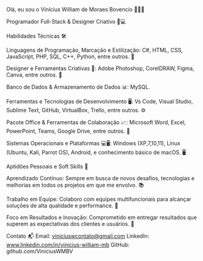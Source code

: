 Olá, eu sou o Vinícius William de Moraes Bovencio 👨‍💻✨

Programador Full-Stack & Designer Criativo 🎨💻

Habilidades Técnicas 🛠️

Linguagens de Programação, Marcação e Estilização:
C#, HTML, CSS, JavaScript, PHP, SQL, C++, Python, entre outros. 🚀

Designer e Ferramentas Criativas 🎨:
Adobe Photoshop, CorelDRAW, Figma, Canva, entre outros. 🎨

Banco de Dados & Armazenamento de Dados 📊:
MySQL.

Ferramentas e Tecnologias de Desenvolvimento 🖥️:
Vs Code, Visual Studio, Sublime Text, GitHub, VirtualBox, Trello, entre outros. ⚙️

Pacote Office & Ferramentas de Colaboração 📈:
Microsoft Word, Excel, PowerPoint, Teams, Google Drive, entre outros. 📅

Sistemas Operacionais e Plataformas 💻🖥️:
Windows (XP,7,10,11), Linux (Ubuntu, Kali, Parrot OS), Android, e conhecimento básico de macOS. 🖥️

Aptidões Pessoais e Soft Skills 🤝

Aprendizado Contínuo:
Sempre em busca de novos desafios, tecnologias e melhorias em todos os projetos em que me envolvo. 📚

Trabalho em Equipe:
Colaboro com equipes multifuncionais para alcançar soluções de alta qualidade e performance. 🤝

Foco em Resultados e Inovação:
Comprometido em entregar resultados que superem as expectativas dos clientes e usuários. 🚀

Contato 📬
Email: viniciuswcontato@gmail.com 
LinkedIn: www.linkedin.com/in/vinicius-william-mb
GitHub: github.com/ViniciusWMBV
